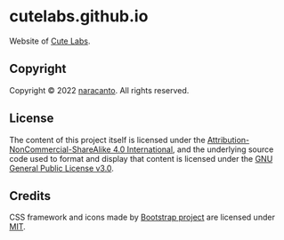 
# cutelabs.github.io

Website of [Cute Labs](https://cutelabs.github.io).


## Copyright

Copyright &copy; 2022 [naracanto](https://naracanto.github.io). All rights reserved.


## License

The content of this project itself is licensed under the [Attribution-NonCommercial-ShareAlike 4.0 International](https://creativecommons.org/licenses/by-nc-sa/4.0/), and the underlying source code used to format and display that content is licensed under the [GNU General Public License v3.0](LICENSE).


## Credits

CSS framework and icons made by [Bootstrap project](https://getbootstrap.com) are licensed under [MIT](https://github.com/twbs/bootstrap/blob/main/LICENSE).
